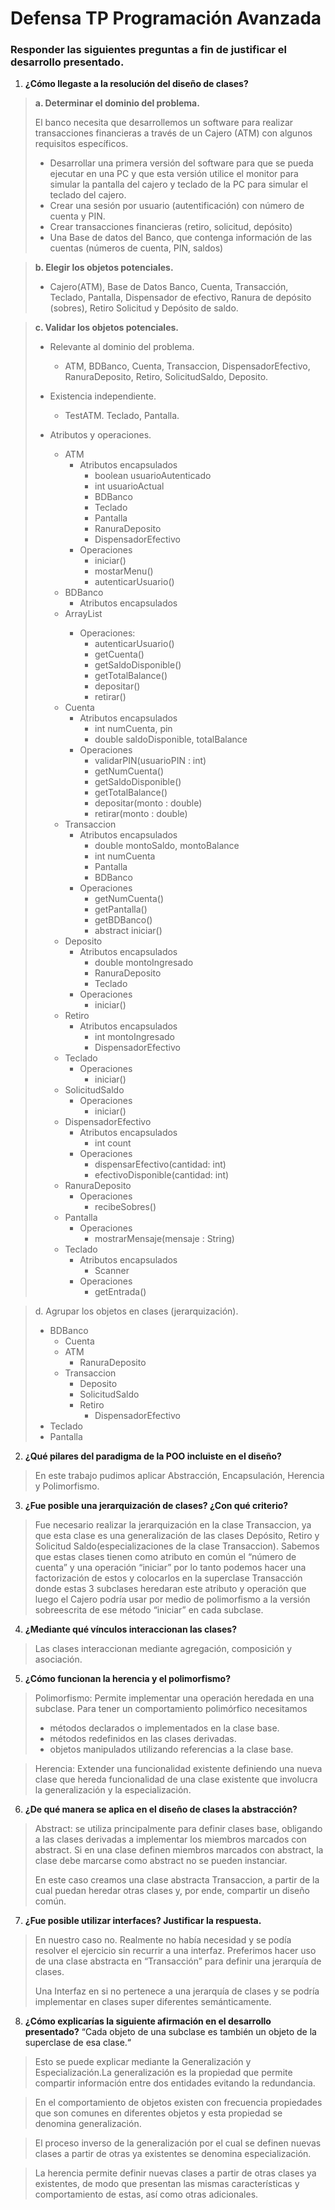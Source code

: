 # Defensa TP Programación Avanzada

### Responder las siguientes preguntas a fin de justificar el desarrollo presentado.

1. __¿Cómo llegaste a la resolución del diseño de clases?__

> __a. Determinar el dominio del problema.__
>
> El banco necesita que desarrollemos un software para realizar transacciones financieras a través de un Cajero (ATM) con algunos requisitos específicos.
>
> * Desarrollar una primera versión del software para que se pueda ejecutar en una PC y que esta versión utilice el monitor para simular la pantalla del cajero y teclado de la PC para simular el teclado del cajero.
> * Crear una sesión por usuario (autentificación) con número de cuenta y PIN.
> * Crear transacciones financieras (retiro, solicitud, depósito)
> * Una Base de datos del Banco, que contenga información de las cuentas (números de cuenta, PIN, saldos)
 
> __b. Elegir los objetos potenciales.__
> 
> * Cajero(ATM), Base de Datos Banco, Cuenta, Transacción, Teclado, Pantalla, Dispensador de efectivo, Ranura de depósito (sobres), Retiro Solicitud y Depósito de saldo.

> __c. Validar los objetos potenciales.__
> 
> * Relevante al dominio del problema.
>   * ATM, BDBanco, Cuenta, Transaccion, DispensadorEfectivo, RanuraDeposito, Retiro, SolicitudSaldo, Deposito.
>
> * Existencia independiente.
>   * TestATM. Teclado, Pantalla.
> 
> * Atributos y operaciones.
> 
>   * ATM
>       * Atributos encapsulados
>           * boolean usuarioAutenticado
>           * int usuarioActual
>           * BDBanco
>           * Teclado
>           * Pantalla
>           * RanuraDeposito
>           * DispensadorEfectivo
>       * Operaciones
>           * iniciar()
>           * mostarMenu()
>           * autenticarUsuario()
>   * BDBanco
>       * Atributos encapsulados
>   * ArrayList<Cuenta>
>       * Operaciones:
>           * autenticarUsuario()
>           * getCuenta()
>           * getSaldoDisponible()
>           * getTotalBalance()
>           * depositar()
>           * retirar()
>   * Cuenta
>       * Atributos encapsulados
>           * int numCuenta, pin
>           * double saldoDisponible, totalBalance
>       * Operaciones
>           * validarPIN(usuarioPIN : int)
>           * getNumCuenta()
>           * getSaldoDisponible()
>           * getTotalBalance()
>           * depositar(monto : double)
>           * retirar(monto : double)
>   * Transaccion
>       * Atributos encapsulados
>           * double montoSaldo, montoBalance
>           * int numCuenta
>           * Pantalla
>           * BDBanco
>       * Operaciones
>           * getNumCuenta()
>           * getPantalla()
>           * getBDBanco()
>           * abstract iniciar()
>   * Deposito
>       * Atributos encapsulados
>           * double montoIngresado
>           * RanuraDeposito
>           * Teclado
>       * Operaciones
>           * iniciar()
>   * Retiro
>       * Atributos encapsulados
>           * int montoIngresado
>           * DispensadorEfectivo
>   * Teclado
>       * Operaciones
>           * iniciar()
>   * SolicitudSaldo
>       * Operaciones
>           * iniciar()
>   * DispensadorEfectivo
>       * Atributos encapsulados
>           * int count
>       * Operaciones
>           * dispensarEfectivo(cantidad: int)
>           * efectivoDisponible(cantidad: int)
>   * RanuraDeposito
>       * Operaciones
>           * recibeSobres()
>   * Pantalla
>       * Operaciones
>           * mostrarMensaje(mensaje : String)
>   * Teclado
>       * Atributos encapsulados
>           * Scanner
>       * Operaciones
>           * getEntrada()

> d. Agrupar los objetos en clases (jerarquización).
> * BDBanco
>   * Cuenta
>   * ATM
>       * RanuraDeposito
>   * Transaccion
>       * Deposito
>       * SolicitudSaldo
>       * Retiro
>           * DispensadorEfectivo
> * Teclado
> * Pantalla


2. __¿Qué pilares del paradigma de la POO incluiste en el diseño?__

> En este trabajo pudimos aplicar Abstracción, Encapsulación, Herencia y Polimorfismo.

3. __¿Fue posible una jerarquización de clases? ¿Con qué criterio?__

> Fue necesario realizar la jerarquización en la clase Transaccion, ya que esta clase es una generalización de las clases Depósito, Retiro y Solicitud Saldo(especializaciones de la clase Transaccion). Sabemos que estas clases tienen como atributo en común el “número de cuenta” y una operación “iniciar” por lo tanto podemos hacer una factorización de estos y colocarlos en la superclase Transacción donde estas 3 subclases heredaran este atributo y operación que luego el Cajero podría usar por medio de polimorfismo a la versión sobreescrita de ese método “iniciar” en cada subclase.

4. __¿Mediante qué vínculos interaccionan las clases?__

> Las clases interaccionan mediante agregación, composición y asociación.

5. __¿Cómo funcionan la herencia y el polimorfismo?__

> Polimorfismo: Permite implementar una operación heredada en una subclase.
> Para tener un comportamiento polimórfico necesitamos
> * métodos declarados o implementados en la clase base.
> * métodos redefinidos en las clases derivadas.
> * objetos manipulados utilizando referencias a la clase base.

> Herencia: Extender una funcionalidad existente definiendo una nueva clase que hereda funcionalidad de una clase existente que involucra la generalización y la especialización.


6. __¿De qué manera se aplica en el diseño de clases la abstracción?__

> Abstract: se utiliza principalmente para definir clases base, obligando a las clases derivadas a implementar los miembros marcados con abstract. Si en una clase definen miembros marcados con abstract, la clase debe marcarse como abstract no se pueden instanciar.
> 
> En este caso creamos una clase abstracta Transaccion, a partir de la cual puedan heredar otras clases y, por ende, compartir un diseño común.


7. __¿Fue posible utilizar interfaces? Justificar la respuesta.__

> En nuestro caso no. Realmente no había necesidad y se podía resolver el ejercicio sin recurrir a una interfaz. Preferimos hacer uso de una clase abstracta en “Transacción” para definir una jerarquía de clases.
> 
> Una Interfaz en si no pertenece a una jerarquía de clases y se podría implementar en clases super diferentes semánticamente.


8. __¿Cómo explicarías la siguiente afirmación en el desarrollo presentado?__
“Cada objeto de una subclase es también un objeto de la superclase de esa clase.“

> Esto se puede explicar mediante la Generalización y
> Especialización.La generalización es la propiedad que permite compartir
> información entre dos entidades evitando la redundancia.

> En el comportamiento de objetos existen con frecuencia propiedades
> que son comunes en diferentes objetos y esta propiedad se denomina
> generalización.

> El proceso inverso de la generalización por el cual se definen
> nuevas clases a partir de otras ya existentes se denomina
> especialización.

> La herencia permite definir nuevas clases a partir de otras clases
> ya existentes, de modo que presentan las mismas características y
> comportamiento de estas, así como otras adicionales.